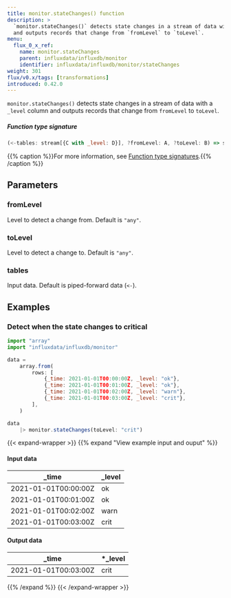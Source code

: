 ```yaml
---
title: monitor.stateChanges() function
description: >
  `monitor.stateChanges()` detects state changes in a stream of data with a `_level` column
  and outputs records that change from `fromLevel` to `toLevel`.
menu:
  flux_0_x_ref:
    name: monitor.stateChanges
    parent: influxdata/influxdb/monitor
    identifier: influxdata/influxdb/monitor/stateChanges
weight: 301
flux/v0.x/tags: [transformations]
introduced: 0.42.0
---
```


<!------------------------------------------------------------------------------

IMPORTANT: This page was generated from comments in the Flux source code. Any
edits made directly to this page will be overwritten the next time the
documentation is generated. 

To make updates to this documentation, update the function comments above the
function definition in the Flux source code:

https://github.com/influxdata/flux/blob/master/stdlib/influxdata/influxdb/monitor/monitor.flux#L323-L329

Contributing to Flux: https://github.com/influxdata/flux#contributing
Fluxdoc syntax: https://github.com/influxdata/flux/blob/master/docs/fluxdoc.md

------------------------------------------------------------------------------->

`monitor.stateChanges()` detects state changes in a stream of data with a `_level` column
and outputs records that change from `fromLevel` to `toLevel`.



##### Function type signature

```js
(<-tables: stream[{C with _level: D}], ?fromLevel: A, ?toLevel: B) => stream[E] where A: Equatable, B: Equatable, D: Equatable, E: Record
```

{{% caption %}}For more information, see [Function type signatures](/flux/v0.x/function-type-signatures/).{{% /caption %}}

## Parameters

### fromLevel

Level to detect a change from. Default is `"any"`.



### toLevel

Level to detect a change to. Default is `"any"`.



### tables

Input data. Default is piped-forward data (`<-`).




## Examples

### Detect when the state changes to critical

```js
import "array"
import "influxdata/influxdb/monitor"

data =
    array.from(
        rows: [
            {_time: 2021-01-01T00:00:00Z, _level: "ok"},
            {_time: 2021-01-01T00:01:00Z, _level: "ok"},
            {_time: 2021-01-01T00:02:00Z, _level: "warn"},
            {_time: 2021-01-01T00:03:00Z, _level: "crit"},
        ],
    )

data
    |> monitor.stateChanges(toLevel: "crit")

```

{{< expand-wrapper >}}
{{% expand "View example input and ouput" %}}

#### Input data

| _time                | _level  |
| -------------------- | ------- |
| 2021-01-01T00:00:00Z | ok      |
| 2021-01-01T00:01:00Z | ok      |
| 2021-01-01T00:02:00Z | warn    |
| 2021-01-01T00:03:00Z | crit    |


#### Output data

| _time                | *_level |
| -------------------- | ------- |
| 2021-01-01T00:03:00Z | crit    |

{{% /expand %}}
{{< /expand-wrapper >}}
